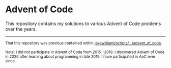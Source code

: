 <h1 algin="center">Advent of Code</h1>

This repository contains my solutions to various Advent of Code problems over the years.

---

<sup>That this repository was previous contained within [jakewilliami/scripts/.../advent_of_code](https://github.com/jakewilliami/scripts/tree/master/julia/Other/advent_of_code).</sup>

<sup>Note: I did not participate in Advent of Code from 2015--2019.  I discovered Advent of Code in 2020 after learning about programming in late 2019.  I have participated in AoC ever since.</sup>
